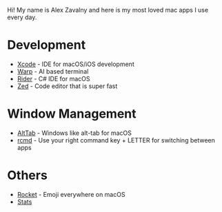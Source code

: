 Hi! My name is Alex Zavalny and here is my most loved mac apps I use every day.

# Development
- [Xcode](https://developer.apple.com/xcode/) - IDE for macOS/iOS development
- [Warp](https://warp.dev/) - AI based terminal
- [Rider](https://www.jetbrains.com/rider/) - C# IDE for macOS
- [Zed](https://zedapp.org/) - Code editor that is super fast

# Window Management
- [AltTab](https://alt-tab-macos.netlify.app/) - Windows like alt-tab for macOS
- [rcmd](https://lowtechguys.com/rcmd/) - Use your right command key + LETTER for switching between apps

# Others
- [Rocket](https://matthewpalmer.net/rocket/) - Emoji everywhere on macOS
- [Stats]()

